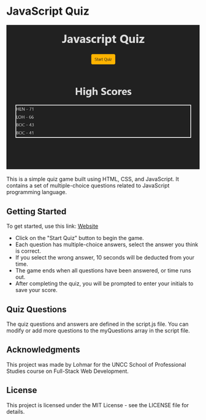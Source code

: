 # JavaScript Quiz

![Website Screenshot](/assets/imgs/JS-Quiz.png)

This is a simple quiz game built using HTML, CSS, and JavaScript. It contains a set of multiple-choice questions related to JavaScript programming language.

## Getting Started

To get started, use this link: [Website](https://lohmarr.github.io/JS-Quiz-Game-Fluffy/)

* Click on the "Start Quiz" button to begin the game.
* Each question has multiple-choice answers, select the answer you think is correct.
* If you select the wrong answer, 10 seconds will be deducted from your time.
* The game ends when all questions have been answered, or time runs out.
* After completing the quiz, you will be prompted to enter your initials to save your score.

## Quiz Questions

The quiz questions and answers are defined in the script.js file. You can modify or add more questions to the myQuestions array in the script file.

## Acknowledgments

This project was made by Lohmar for the UNCC School of Professional Studies course on Full-Stack Web Development.

## License

This project is licensed under the MIT License - see the LICENSE file for details.
